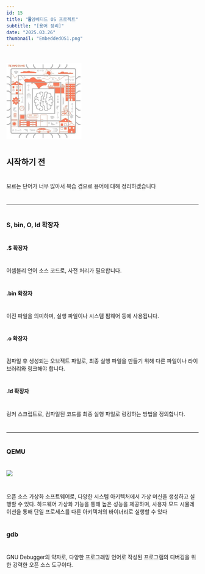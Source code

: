 ```yaml
---
id: 15
title: "🖥️임베디드 OS 프로젝트"
subtitle: "[용어 정리]"
date: "2025.03.26"
thumbnail: "EmbeddedOS1.png"
---
```

#
<img src="../../static/image/EmbeddedOS1.png" height="200">

#
## 시작하기 전
#
모르는 단어가 너무 많아서 복습 겸으로 용어에 대해 정리하겠습니다
#
---
#
### S, bin, O, ld 확장자
#
#### .S 확장자
#
어셈블리 언어 소스 코드로, 사전 처리가 필요합니다. 
#
#### .bin 확장자
#
이진 파일을 의미하며, 실행 파일이나 시스템 펌웨어 등에 사용됩니다. 
#
#### .o 확장자
#
컴파일 후 생성되는 오브젝트 파일로, 최종 실행 파일을 만들기 위해 다른 파일이나 라이브러리와 링크해야 합니다.
#
#### .ld 확장자
#
링커 스크립트로, 컴파일된 코드를 최종 실행 파일로 링킹하는 방법을 정의합니다.
#
---
#
### QEMU
#
![](https://velog.velcdn.com/images/wbhaao/post/f8d0411c-862c-480e-952a-94d88c194496/image.png)
#
오픈 소스 가상화 소프트웨어로, 다양한 시스템 아키텍처에서 가상 머신을 생성하고 실행할 수 있다. 하드웨어 가상화 기능을 통해 높은 성능을 제공하며, 사용자 모드 시뮬레이션을 통해 단일 프로세스를 다른 아키텍처의 바이너리로 실행할 수 있다
#
### gdb
#
GNU Debugger의 약자로, 다양한 프로그래밍 언어로 작성된 프로그램의 디버깅을 위한 강력한 오픈 소스 도구이다.
